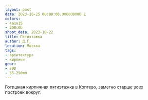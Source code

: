 ```yaml
---
layout: post
date: 2023-10-25 00:00:00.000000000 Z
colors:
- 4a1a15
- 200c0b
shoot_date: 2023-10-22
title: Пятиэтажка
author: Д.Г.
location: Москва
tags:
- архитектура
- кирпичи
gear:
- 70D
- 55-250mm
---
```

Готишная кирпичная пятиэтажка в Коптево, заметно старше всех построек вокруг.

